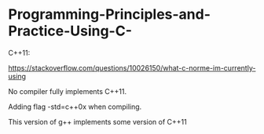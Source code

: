 # Programming-Principles-and-Practice-Using-C-


C++11:

https://stackoverflow.com/questions/10026150/what-c-norme-im-currently-using

No compiler fully implements C++11.

Adding flag -std=c++0x when compiling.

This version of g++ implements some version of C++11
